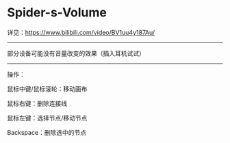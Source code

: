 # Spider-s-Volume
详见：https://www.bilibili.com/video/BV1uu4y187Au/

---
部分设备可能没有音量改变的效果（插入耳机试试）

***
操作：

鼠标中键/鼠标滚轮：移动画布

鼠标右键：删除连接线

鼠标左键：选择节点/移动节点

Backspace：删除选中的节点
